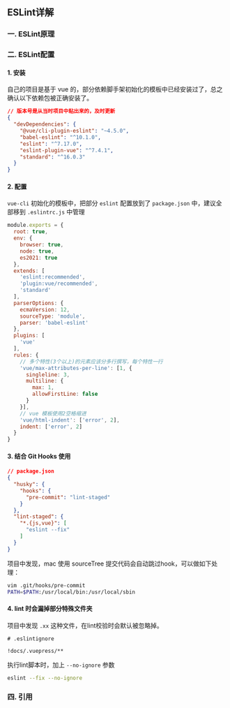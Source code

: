 ## ESLint详解

### 一. ESLint原理

### 二. ESLint配置
#### 1. 安装
自己的项目是基于 vue 的，部分依赖脚手架初始化的模板中已经安装过了，总之确认以下依赖包被正确安装了。
```json
// 版本号是从当时项目中粘出来的，及时更新
{
  "devDependencies": {
    "@vue/cli-plugin-eslint": "~4.5.0",
    "babel-eslint": "^10.1.0",
    "eslint": "^7.17.0",
    "eslint-plugin-vue": "^7.4.1",
    "standard": "^16.0.3"
  }
}
```

#### 2. 配置
`vue-cli` 初始化的模板中，把部分 `eslint` 配置放到了 `package.json` 中，建议全部移到 `.eslintrc.js` 中管理
```js
module.exports = {
  root: true,
  env: {
    browser: true,
    node: true,
    es2021: true
  },
  extends: [
    'eslint:recommended',
    'plugin:vue/recommended',
    'standard'
  ],
  parserOptions: {
    ecmaVersion: 12,
    sourceType: 'module',
    parser: 'babel-eslint'
  },
  plugins: [
    'vue'
  ],
  rules: {
    // 多个特性(3个以上)的元素应该分多行撰写，每个特性一行
    'vue/max-attributes-per-line': [1, {
      singleline: 3,
      multiline: {
        max: 1,
        allowFirstLine: false
      }
    }],
    // vue 模板使用2空格缩进
    'vue/html-indent': ['error', 2],
    indent: ['error', 2]
  }
}
```

#### 3. 结合 Git Hooks 使用
```json
// package.json
{
  "husky": {
    "hooks": {
      "pre-commit": "lint-staged"
    }
  },
  "lint-staged": {
    "*.{js,vue}": [
      "eslint --fix"
    ]
  }
}
```
项目中发现，mac 使用 sourceTree 提交代码会自动跳过hook，可以做如下处理：
```sh
vim .git/hooks/pre-commit
PATH=$PATH:/usr/local/bin:/usr/local/sbin
```


#### 4. lint 时会漏掉部分特殊文件夹
项目中发现 `.xx` 这种文件，在lint校验时会默认被忽略掉。
```
# .eslintignore 

!docs/.vuepress/**
```
执行lint脚本时，加上 `--no-ignore` 参数
```sh
eslint --fix --no-ignore
```

### 四. 引用
